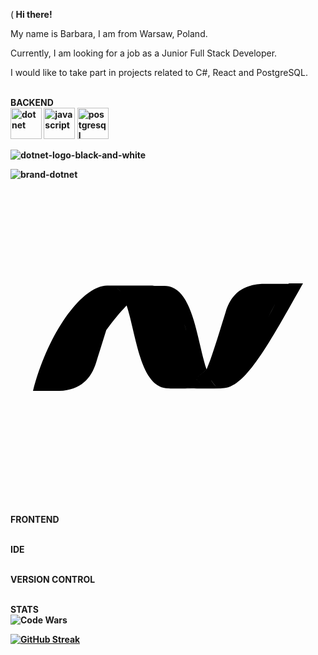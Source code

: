 (<b> Hi there! </b> 

My name is Barbara, I am from Warsaw, Poland.

Currently, I am looking for a job as a Junior Full Stack Developer.

I would like to take part in projects related to C#, React and PostgreSQL.



<br><b>BACKEND</br>
<img src="https://github.com/BarbaraPorebska/BarbaraPorebska/assets/111875975/e61bfe0c-0166-410b-a495-151110429ea0" alt="dotnet" width="50" height="50">
<img src="https://github.com/BarbaraPorebska/BarbaraPorebska/assets/111875975/3a0cec06-b4e1-426d-b66e-d7889640b5d5" alt="javascript" width="50" height="50">
<img src="https://github.com/BarbaraPorebska/BarbaraPorebska/assets/111875975/4e1288d9-1ef6-4266-be48-1f4b47dfd725" alt="postgresql" width="50" height="50">

![dotnet-logo-black-and-white]()

![brand-dotnet](https://github.com/BarbaraPorebska/BarbaraPorebska/assets/111875975/e61bfe0c-0166-410b-a495-151110429ea0)<svg viewBox="0 0 14 14" xmlns="http://www.w3.org/2000/svg"><path d="m3.9874129 4.8353885c.016646-.0077.033699-.01502.050751-.02152-.016646.0065-.033699.01421-.050751.02152zm-2.4697523 4.554608h.051157.3674381.136825.031669.036947.00244.015428.00365c.00203 0 .00447.0024.0069.002.9654893-.04953 1.4129111-.548924 1.6378401-1.268372.1749898-.558262.318311-1.028015.4441737-1.422655v.000406c.00162-.0049.00284-.0093.00447-.01421.3032887-.425497.6167276-.792935.8993098-1.090946h.0065c.4323994 1.322371.5992692 3.681689 1.8639869 3.681689.051157 0 .1043444.0012.1559075-.0041-.051563.0053-.1015022.01218-.1526593.01218h1.0044661c-.071052 0-.1384492-.01056-.2034105-.02395-.041007-.0085-.080796-.02111-.1197728-.03451.038977.01299.078766.02314.1201787.03126.064961.0134.1323589.01949.2030046.01949.1863581 0 .3418595-.01421.4774665-.05847-.135607.04425-.2911084.06577-.4774665.06577h.9825416.025173.000812l.000406-.002.3706862-.0037c-.047503 0-.091758-.0085-.134389-.02274.000406-.000812.00122-.0012.00162-.002.041819.01259.085262.01502.1319529.01502.9756398 0 1.9593988-1.751928 3.5870888-4.6622h-.639058l.000406.02598h-.118961c-.600081 1.065368-1.019488 1.97564-1.375152 2.703208.35607-.72838.775071-1.63784 1.374746-2.703208h-.877385c-.01665 0-.03329 0-.04994 0-.01583 0-.03167 0-.0471 0h-.002c-.03248 0-.06374-.0045-.09501-.0024 0 .000406-.000406-.0028-.000406-.002-.942347.05684-1.3832728.53512-1.6049535 1.245229-.3881445 1.240764-.6232238 2.043849-.8493707 2.556639 0 .0012-.000812.0012-.000812.0016v-.0012c-.1039383.101502-.2119366.194072-.317499.278116-.055217.04385-.1104344.08526-.1660576.124239.046285.05562.093788.107592.1437272.155095.075518.07349.1563134.135201.2444173.182704h-.000406c-.088104-.0475-.1688997-.109216-.2448234-.182704-.049939-.0475-.097036-.09947-.1437271-.155095.055623-.03898.1104344-.0808.1656516-.124645-.3041246-.67356-.4807386-1.818099-.8083877-2.709289.3276491.890784.5046691 2.035729.8083638 2.709298.1055623-.084044.2111247-.176614.317093-.278116-.4393017-1.316281-.5968331-3.709298-1.8700771-3.709298-.089728 0-.180268.0085-.270402.02477.090134-.01665.180674-.02517.270402-.02517l-.5006091-.0069c.079578 0 .1546893.02233.226147.02233-.071458 0-.1465692-.02233-.225741-.02233-.0069 0-.013804-.0016-.020706-.0012.0069 0 .013804-.0024.020706-.0024h-2.0138044c-.011368 0-.022737-.0016-.034511-.0016-1.0986602 0-2.6126675 2.053999-3.29476245 4.678847h.13114085.3857085zm9.6082014-4.668697c-.327649.103126-.568819.28177-.747869.518473.17905-.236703.419814-.415347.747869-.518473zm-1.5395859 4.411693c-.00325.0016-.00609.0032-.00934.0049-.00447.0024-.00934.0045-.013804.0069-.000406 0-.000812.000406-.000812.000406.00812-.0041.015834-.0081.023955-.01177zm-.1335769.059277c.00203-.0016.00406-.0016.0065-.0024-.00203.0012-.00406.0016-.00609.0024-.00447.002-.00893.0032-.013398.0049.00447-.0016.00853-.0032.012992-.0049zm-.015834.0065h-.000406zm-.1015022.0341c.00771-.0024.014616-.0045.021924-.0065.00365-.0016.00731-.0028.010962-.0037.00447-.0016.00853-.0028.01218-.0045.00447-.0016.00893-.0024.012586-.0041.00365-.0016.0069-.0024.010556-.0041.00853-.0032.017052-.0057.025985-.0089.00122 0 .00244-.000406.00325-.0012-.000812.000406-.00203.000812-.00284.0012-.00853.0032-.017052.0057-.025579.0089-.00365.0016-.00731.0024-.010556.0037-.00365.0016-.00812.0028-.012586.0041-.00365.0016-.00812.0024-.012586.0045-.00365.0016-.00731.002-.010962.0037-.00771.002-.014616.0041-.021924.0065-.000406 0-.00122.000406-.00162.000406.000406 0 .000812-.000406.00122-.000406zm-5.2971986-4.416159v-.0032s.00244.0032.00284.0032c-.021518 0-.042631.01502-.063743.02396.00325-.0016.0069-.0037.01015-.0049-.017052.0073-.034105.01502-.051157.02314-.00893.0045-.01827.0085-.027203.0134zm.1977262-.06983c-.00284.0016-.00487.0077-.00731.0077-.017864.0045-.035729.0093-.053593.01421-.00203 0-.00365.0016-.00609.002-.00487.0012-.00974.0028-.015022.0045.00528-.0016.01015-.0045.015022-.0053.00244 0 .00447-.002.00609-.002.017864-.0049.035729-.0097.053593-.01421.00244 0 .00447-.0073.00731-.0073.00487-.0016.00974-.0081.015022-.0085-.00528.000406-.01015.0085-.015022.0093zm.023548-.0024c-.00244.0016-.00528.0032-.00771.0041.00244-.0016.00487-.0045.00771-.0053.00528-.0016.01015-.0057.015834-.0057-.00568 0-.010556.0061-.015834.0069zm.1961022-.0065c-.00974-.0016-.019082-.000812-.028421-.000812-.000406 0-.000812 0-.000812 0 .00934 0 .018676-.0012.028421 0 .00122 0 .00203-.000406.00325-.000406-.000812.000406-.00122.0012-.00244.0012zm.025173-.01259c-.023548 0-.046691.0049-.070646.0065.00325 0 .0065.0041.00974.0049-.00609-.000812-.01218-.0045-.01827-.0049.00284-.000406.00568-.002.00853-.002-.00162 0-.00162-.000812-.00325-.000812-.00203-.0016-.00487-.0024-.00487-.0024v.002c-.025984.0016-.02436.002-.035729.0032l-.00162-.002c-.00325 0-.00568.0016-.00853.0016-.00447.0016-.00974.0016-.014616.002-.00284 0-.00568 0-.00853.0016-.00528.0016-.01015.0024-.015022.0032-.000406 0-.000812.000406-.00122.000406h.00122c.00528 0 .00974-.0024.015022-.0037.00284 0 .00568-.002.00853-.002.00487 0 .00974-.0016.014616-.0024.00244 0 .00487 0 .00812-.0016.00974-.0012.019488-.002.029233-.0028.00203 0 .00365.000406.00568.000406.027609-.0024.054405-.0032.081608-.0032zm.065367.02842c-.01827-.0049-.036947-.0085-.055623-.01178-.00162 0-.00325-.000812-.00487-.0012.00122.000406.00284.000812.00447.000812.018676.0037.037353.0073.055623.01218.000406 0 .00122.000406.00162.000406-.000406 0-.000406 0-.000812 0zm.3974828.317499s0 .000406-.0004061.000406c-.057247-.09663-.1201786-.177832-.1900121-.237109.000812.000406.00203.0012.00284.0016.068615.05968.1303289.139667.1871701.235485zm1.1088106-.321965c.073082-.01381.1465692-.02274.2188388-.02598-.072676.0037-.1457572.01218-.2192449.02639zm-.7149818.691027c-.000406-.0012-.00122-.002-.00162-.0032.000406.0012.00122.002.00162.0032zm.9358508-.608638c-.1153065.04304-.2310191.09826-.3467316.165652.1157125-.0674.2314251-.122615.3467316-.165652.078766-.02923.1571255-.05237.2354852-.06983-.078766.01746-.1571255.0406-.2354852.06983zm1.1753959 4.389368c.047503-.01259.095412-.02761.1429151-.04425-.047909.01665-.095412.03126-.1429151.04425zm1.2310191-.07998c-.00284.0016-.00568.0028-.00853.0045.00284-.0016.00609-.0032.00893-.0049zm.2541615.131141c-.1157125-.0138-.2192448-.04791-.3138449-.09907.0946.05116.1981324.08526.3138449.09907.017052.0016.033699.0032.051157.0045-.017458-.0012-.034511-.0028-.051157-.0045zm-.00812-.344701.000406-.002s0-.000406.000406-.000406c.063743.108404.1343889.197726.2139667.259439-.079578-.0605-.1506293-.147787-.2143727-.257003zm.1810799.349167c-.00325.0016-.00609.0016-.00934.0016-.000406 0-.000406 0-.000812 0 .00325 0 .0065 0 .00934-.0016.00609 0 .01218 0 .018676-.0016h.000812c-.0065.0016-.012586.0016-.018676.0016zm.076736-.0085c-.0069.0012-.01421.0016-.021518.0032-.00203 0-.00406.0016-.00609.0016h-.00162c-.0065.000812-.013398.002-.019894.002-.0004061 0-.000812 0-.000812 0 .0065 0 .013398-.0016.019894-.002h.00162c.00203 0 .00406-.0016.00609-.0016.00731-.0016.014616-.0024.021518-.0032h.00162c-.0004061 0-.0004061 0-.0008121 0z"/></svg>



<br> FRONTEND </br>



<br> IDE </br>



<br> VERSION CONTROL </br>



<br> STATS </br>
![Code Wars](https://www.codewars.com/users/BarbaraPorebska/badges/large)

[![GitHub Streak](https://streak-stats.demolab.com/?user=BarbaraPorebska&&theme=dark)](https://git.io/streak-stats)
<!--
**BarbaraPorebska/BarbaraPorebska** is a ✨ _special_ ✨ repository because its `README.md` (this file) appears on your GitHub profile.

Here are some ideas to get you started:

- 🔭 I’m currently working on ...
- 🌱 I’m currently learning ...
- 👯 I’m looking to collaborate on ...
- 🤔 I’m looking for help with ...
- 💬 Ask me about ...
- 📫 How to reach me: ...
- 😄 Pronouns: ...
- ⚡ Fun fact: ...
-->
